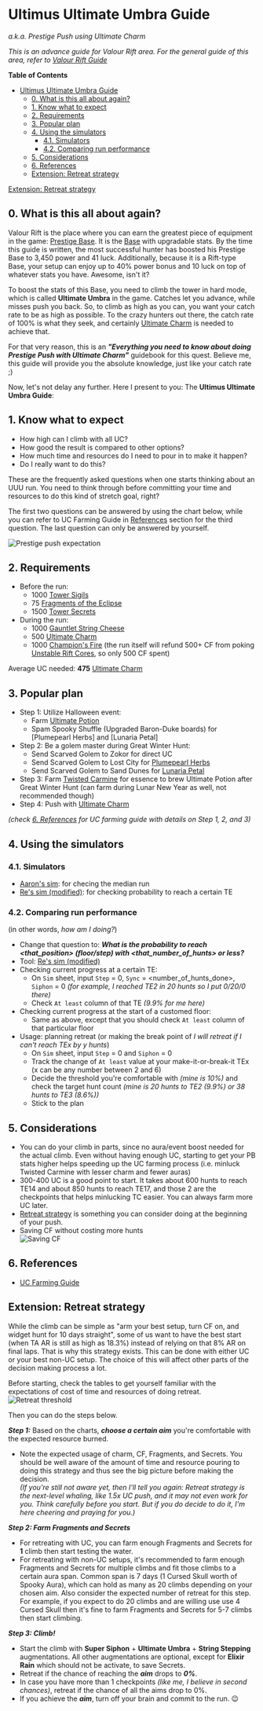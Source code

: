 # Ultimus Ultimate Umbra Guide
*a.k.a. Prestige Push using Ultimate Charm*

*This is an advance guide for Valour Rift area. For the general guide of this area, refer to [Valour Rift Guide](valour_rift.md)*

**Table of Contents**
- [Ultimus Ultimate Umbra Guide](#ultimus-ultimate-umbra-guide)
  - [0. What is this all about again?](#0-what-is-this-all-about-again)
  - [1. Know what to expect](#1-know-what-to-expect)
  - [2. Requirements](#2-requirements)
  - [3. Popular plan](#3-popular-plan)
  - [4. Using the simulators](#4-using-the-simulators)
    - [4.1. Simulators](#41-simulators)
    - [4.2. Comparing run performance](#42-comparing-run-performance)
  - [5. Considerations](#5-considerations)
  - [6. References](#6-references)
  - [Extension: Retreat strategy](#extension-retreat-strategy)

[Extension: Retreat strategy](#extension-retreat-strategy)

## 0. What is this all about again?
Valour Rift is the place where you can earn the greatest piece of equipment in the game: [Prestige Base](https://www.mousehuntgame.com/item.php?item_type=valour_rift_prestige_base). It is the [Base](https://www.mousehuntgame.com/inventory.php?tab=traps&sub_tab=base) with upgradable stats. By the time this guide is written, the most successful hunter has boosted his Prestige Base to 3,450 power and 41 luck. Additionally, because it is a Rift-type Base, your setup can enjoy up to 40% power bonus and 10 luck on top of whatever stats you have. Awesome, isn't it?

To boost the stats of this Base, you need to climb the tower in hard mode, which is called **Ultimate Umbra** in the game. Catches let you advance, while misses push you back. So, to climb as high as you can, you want your catch rate to be as high as possible. To the crazy hunters out there, the catch rate of 100% is what they seek, and certainly [Ultimate Charm](https://www.mousehuntgame.com/item.php?item_type=ultimate_trinket) is needed to achieve that.

For that very reason, this is an ***"Everything you need to know about doing Prestige Push with Ultimate Charm"*** guidebook for this quest. Believe me, this guide will provide you the absolute knowledge, just like your catch rate ;)

Now, let's not delay any further. Here I present to you: The **Ultimus Ultimate Umbra Guide**:

## 1. Know what to expect
- How high can I climb with all UC?
- How good the result is compared to other options?
- How much time and resources do I need to pour in to make it happen?
- Do I really want to do this?

These are the frequently asked questions when one starts thinking about an UUU run. You need to think through before committing your time and resources to do this kind of stretch goal, right?

The first two questions can be answered by using the chart below, while you can refer to UC Farming Guide in [References](#6-references) section for the third question. The last question can only be answered by yourself.

![Prestige push expectation](https://cdn.discordapp.com/attachments/869153158335713300/1032513218159067216/MH_VRift_Push_viz_final.png)

## 2. Requirements
- Before the run:
    - 1000 [Tower Sigils](https://www.mousehuntgame.com/item.php?item_type=rift_gaunt_upgrade_a_stat_item)
    - 75 [Fragments of the Eclipse](https://www.mousehuntgame.com/item.php?item_type=shade_eclipse_resource_stat_item)
    - 1500 [Tower Secrets](https://www.mousehuntgame.com/item.php?item_type=rift_gaunt_upgrade_b_stat_item)
- During the run:
    - 1000 [Gauntlet String Cheese](https://www.mousehuntgame.com/item.php?item_type=gauntlet_string_cheese)
    - 500 [Ultimate Charm](https://www.mousehuntgame.com/item.php?item_type=ultimate_trinket)
    - 1000 [Champion's Fire](https://www.mousehuntgame.com/item.php?item_type=rift_gauntlet_fuel_stat_item) (the run itself will refund 500+ CF from poking [Unstable Rift Cores](https://www.mousehuntgame.com/item.php?item_type=unstable_core_convertible), so only 500 CF spent)

Average UC needed: **475** [Ultimate Charm](https://www.mousehuntgame.com/item.php?item_type=ultimate_trinket)

## 3. Popular plan
- Step 1: Utilize Halloween event:
  - Farm [Ultimate Potion](https://www.mousehuntgame.com/item.php?item_type=ultimate_potion)
  - Spam Spooky Shuffle (Upgraded Baron-Duke boards) for [Plumepearl Herbs] and [Lunaria Petal]
- Step 2: Be a golem master during Great Winter Hunt:
  - Send Scarved Golem to Zokor for direct UC
  - Send Scarved Golem to Lost City for [Plumepearl Herbs](https://www.mousehuntgame.com/item.php?item_type=plumepearl_herbs_crafting_item)
  - Send Scarved Golem to Sand Dunes for [Lunaria Petal](https://www.mousehuntgame.com/item.php?item_type=lunaria_petal_crafting_item)
- Step 3: Farm [Twisted Carmine](https://www.mousehuntgame.com/adversaries.php?mouse=twisted_carmine) for essence to brew Ultimate Potion after Great Winter Hunt (can farm during Lunar New Year as well, not recommended though)
- Step 4: Push with [Ultimate Charm](https://www.mousehuntgame.com/item.php?item_type=ultimate_trinket)

*(check [6. References](#6-references) for UC farming guide with details on Step 1, 2, and 3)*

## 4. Using the simulators
### 4.1. Simulators
- [Aaron's sim](https://tinyurl.com/VRift): for checing the median run
- [Re's sim (modified)](https://bit.ly/MH_Re_Vrift_sim_mod): for checking probability to reach a certain TE
### 4.2. Comparing run performance
(in other words, *how am I doing?*)
- Change that question to: ***What is the probability to reach <that_position> (floor/step) with <that_number_of_hunts> or less?***
- Tool: [Re's sim (modified)](https://bit.ly/MH_Re_Vrift_sim_mod)
- Checking current progress at a certain TE:
    - On `Sim` sheet, input `Step` = 0, `Sync` = <number_of_hunts_done>, `Siphon` = 0 *(for example, I reached TE2 in 20 hunts so I put 0/20/0 there)*
    - Check `At least` column of that TE *(9.9% for me here)*
- Checking current progress at the start of a customed floor:
    - Same as above, except that you should check `At least` column of that particular floor
- Usage: planning retreat (or making the break point of *I will retreat if I can't reach TEx by y hunts*)
    - On `Sim` sheet, input `Step` = 0 and `Siphon` = 0
    - Track the change of `At least` value at your make-it-or-break-it TEx (x can be any number between 2 and 6)
    - Decide the threshold you're comfortable with *(mine is 10%)* and check the target hunt count *(mine is 20 hunts to TE2 (9.9%) or 38 hunts to TE3 (8.6%))*
    - Stick to the plan

## 5. Considerations
- You can do your climb in parts, since no aura/event boost needed for the actual climb. Even without having enough UC, starting to get your PB stats higher helps speeding up the UC farming process (i.e. minluck Twisted Carmine with lesser charm and fewer auras)
- 300-400 UC is a good point to start. It takes about 600 hunts to reach TE14 and about 850 hunts to reach TE17, and those 2 are the checkpoints that helps minlucking TC easier. You can always farm more UC later.
- [Retreat strategy](#extension-retreat-strategy) is something you can consider doing at the beginning of your push.
- Saving CF without costing more hunts\
![Saving CF](https://cdn.discordapp.com/attachments/930851824234274816/1035864389665968168/unknown.png)

## 6. References
- [UC Farming Guide](uc_farming.md)

## Extension: Retreat strategy

While the climb can be simple as "arm your best setup, turn CF on, and widget hunt for 10 days straight", some of us want to have the best start (when TA AR is still as high as 18.3%) instead of relying on that 8% AR on final laps. That is why this strategy exists.
This can be done with either UC or your best non-UC setup. The choice of this will affect other parts of the decision making process a lot.

Before starting, check the tables to get yourself familiar with the expectations of cost of time and resources of doing retreat.\
![Retreat threshold](https://cdn.discordapp.com/attachments/869153158335713300/1037538395133575188/unknown.png)

Then you can do the steps below.

***Step 1:*** Based on the charts, ***choose a certain aim*** you're comfortable with the expected resource burned.
- Note the expected usage of charm, CF, Fragments, and Secrets. You should be well aware of the amount of time and resource pouring to doing this strategy and thus see the big picture before making the decision.\
*(If you're still not aware yet, then I'll tell you again: Retreat strategy is the next-level whaling, like 1.5x UC push, and it may not even work for you. Think carefully before you start. But if you do decide to do it, I'm here cheering and praying for you.)*

***Step 2: Farm Fragments and Secrets***
- For retreating with UC, you can farm enough Fragments and Secrets for **1** climb then start testing the water.
- For retreating with non-UC setups, it's recommended to farm enough Fragments and Secrets for multiple climbs and fit those climbs to a certain aura span. Common span is 7 days (1 Cursed Skull worth of Spooky Aura), which can hold as many as 20 climbs depending on your chosen aim. Also consider the expected number of retreat for this step. For example, if you expect to do 20 climbs and are willing use use 4 Cursed Skull then it's fine to farm Fragments and Secrets for 5-7 climbs then start climbing.

***Step 3: Climb!***
- Start the climb with **Super Siphon** + **Ultimate Umbra** + **String Stepping** augmentations. All other augmentations are optional, except for **Elixir Rain** which should not be activate, to save Secrets.
- Retreat if the chance of reaching the ***aim*** drops to ***0%***.
- In case you have more than 1 checkpoints *(like me, I believe in second chances)*, retreat if the chance of all the aims drop to 0%.
- If you achieve the ***aim***, turn off your brain and commit to the run. 😉